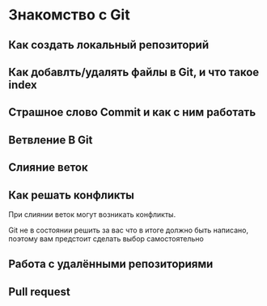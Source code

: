 # Знакомство с Git #

## Как создать локальный репозиторий

## Как добавлть/удалять файлы в Git, и что такое index

## Страшное слово Commit и как с ним работать

## Ветвление В Git

## Слияние веток

## Как решать конфликты
При слиянии веток могут возникать конфликты.

 Git не в состоянии решить за вас что в итоге должно быть написано, поэтому вам предстоит сделать выбор самостоятельно
## Работа с удалёнными репозиториями

## Pull request 